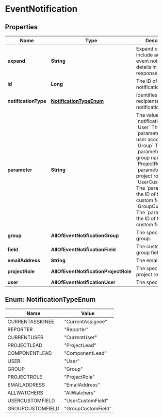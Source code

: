 # EventNotification

## Properties
Name | Type | Description | Notes
------------ | ------------- | ------------- | -------------
**expand** | **String** | Expand options that include additional event notification details in the response. |  [optional]
**id** | **Long** | The ID of the notification. |  [optional]
**notificationType** | [**NotificationTypeEnum**](#NotificationTypeEnum) | Identifies the recipients of the notification. |  [optional]
**parameter** | **String** | The value of the &#x60;notificationType&#x60;:   *  &#x60;User&#x60; The &#x60;parameter&#x60; is the user account ID.  *  &#x60;Group&#x60; The &#x60;parameter&#x60; is the group name.  *  &#x60;ProjectRole&#x60; The &#x60;parameter&#x60; is the project role ID.  *  &#x60;UserCustomField&#x60; The &#x60;parameter&#x60; is the ID of the custom field.  *  &#x60;GroupCustomField&#x60; The &#x60;parameter&#x60; is the ID of the custom field. |  [optional]
**group** | **AllOfEventNotificationGroup** | The specified group. |  [optional]
**field** | **AllOfEventNotificationField** | The custom user or group field. |  [optional]
**emailAddress** | **String** | The email address. |  [optional]
**projectRole** | **AllOfEventNotificationProjectRole** | The specified project role. |  [optional]
**user** | **AllOfEventNotificationUser** | The specified user. |  [optional]

<a name="NotificationTypeEnum"></a>
## Enum: NotificationTypeEnum
Name | Value
---- | -----
CURRENTASSIGNEE | &quot;CurrentAssignee&quot;
REPORTER | &quot;Reporter&quot;
CURRENTUSER | &quot;CurrentUser&quot;
PROJECTLEAD | &quot;ProjectLead&quot;
COMPONENTLEAD | &quot;ComponentLead&quot;
USER | &quot;User&quot;
GROUP | &quot;Group&quot;
PROJECTROLE | &quot;ProjectRole&quot;
EMAILADDRESS | &quot;EmailAddress&quot;
ALLWATCHERS | &quot;AllWatchers&quot;
USERCUSTOMFIELD | &quot;UserCustomField&quot;
GROUPCUSTOMFIELD | &quot;GroupCustomField&quot;
